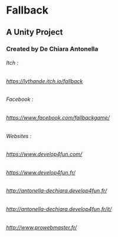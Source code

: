 # Fallback
## A Unity Project
### Created by De Chiara Antonella

###### Itch :
###### https://lythande.itch.io/fallback

###### Facebook :
###### https://www.facebook.com/fallbackgame/

###### Websites : 
###### https://www.develop4fun.com/
###### https://www.develop4fun.fr/
###### http://antonella-dechiara.develop4fun.fr/
###### http://antonella-dechiara.develop4fun.fr/it/
###### http://www.prowebmaster.fr/